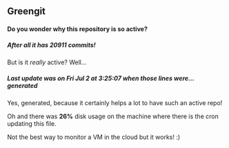 ## Greengit

#### Do you wonder why this repository is so active?

##### After all it has 20911 commits!

But is it *really* active? Well...

##### Last update was on Fri Jul 2 at 3:25:07 when those lines were... generated

Yes, generated, because it certainly helps a lot to have such an active repo!

Oh and there was **26%** disk usage on the machine
where there is the cron updating this file.

Not the best way to monitor a VM in the cloud but it works! :)
